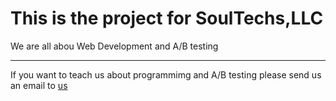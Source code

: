 This is the project for SoulTechs,LLC
=============

We are all abou Web Development and A/B testing 

-------------

If you want to teach us about programmimg and A/B testing please send us an email to [us](mailto:soultechsllc@gmail.com) 